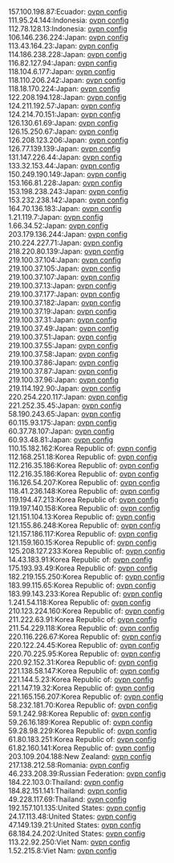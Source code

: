 157.100.198.87:Ecuador: [ovpn config](vpn/157_100_198_87.ovpn)  
111.95.24.144:Indonesia: [ovpn config](vpn/111_95_24_144.ovpn)  
112.78.128.13:Indonesia: [ovpn config](vpn/112_78_128_13.ovpn)  
106.146.236.224:Japan: [ovpn config](vpn/106_146_236_224.ovpn)  
113.43.164.23:Japan: [ovpn config](vpn/113_43_164_23.ovpn)  
114.186.238.228:Japan: [ovpn config](vpn/114_186_238_228.ovpn)  
116.82.127.94:Japan: [ovpn config](vpn/116_82_127_94.ovpn)  
118.104.6.177:Japan: [ovpn config](vpn/118_104_6_177.ovpn)  
118.110.206.242:Japan: [ovpn config](vpn/118_110_206_242.ovpn)  
118.18.170.224:Japan: [ovpn config](vpn/118_18_170_224.ovpn)  
122.208.194.128:Japan: [ovpn config](vpn/122_208_194_128.ovpn)  
124.211.192.57:Japan: [ovpn config](vpn/124_211_192_57.ovpn)  
124.214.70.151:Japan: [ovpn config](vpn/124_214_70_151.ovpn)  
126.130.61.69:Japan: [ovpn config](vpn/126_130_61_69.ovpn)  
126.15.250.67:Japan: [ovpn config](vpn/126_15_250_67.ovpn)  
126.208.123.206:Japan: [ovpn config](vpn/126_208_123_206.ovpn)  
126.77.139.139:Japan: [ovpn config](vpn/126_77_139_139.ovpn)  
131.147.226.44:Japan: [ovpn config](vpn/131_147_226_44.ovpn)  
133.32.153.44:Japan: [ovpn config](vpn/133_32_153_44.ovpn)  
150.249.190.149:Japan: [ovpn config](vpn/150_249_190_149.ovpn)  
153.166.81.228:Japan: [ovpn config](vpn/153_166_81_228.ovpn)  
153.198.238.243:Japan: [ovpn config](vpn/153_198_238_243.ovpn)  
153.232.238.142:Japan: [ovpn config](vpn/153_232_238_142.ovpn)  
164.70.136.183:Japan: [ovpn config](vpn/164_70_136_183.ovpn)  
1.21.119.7:Japan: [ovpn config](vpn/1_21_119_7.ovpn)  
1.66.34.52:Japan: [ovpn config](vpn/1_66_34_52.ovpn)  
203.179.136.244:Japan: [ovpn config](vpn/203_179_136_244.ovpn)  
210.224.227.71:Japan: [ovpn config](vpn/210_224_227_71.ovpn)  
218.220.80.139:Japan: [ovpn config](vpn/218_220_80_139.ovpn)  
219.100.37.104:Japan: [ovpn config](vpn/219_100_37_104.ovpn)  
219.100.37.105:Japan: [ovpn config](vpn/219_100_37_105.ovpn)  
219.100.37.107:Japan: [ovpn config](vpn/219_100_37_107.ovpn)  
219.100.37.13:Japan: [ovpn config](vpn/219_100_37_13.ovpn)  
219.100.37.177:Japan: [ovpn config](vpn/219_100_37_177.ovpn)  
219.100.37.182:Japan: [ovpn config](vpn/219_100_37_182.ovpn)  
219.100.37.19:Japan: [ovpn config](vpn/219_100_37_19.ovpn)  
219.100.37.31:Japan: [ovpn config](vpn/219_100_37_31.ovpn)  
219.100.37.49:Japan: [ovpn config](vpn/219_100_37_49.ovpn)  
219.100.37.51:Japan: [ovpn config](vpn/219_100_37_51.ovpn)  
219.100.37.55:Japan: [ovpn config](vpn/219_100_37_55.ovpn)  
219.100.37.58:Japan: [ovpn config](vpn/219_100_37_58.ovpn)  
219.100.37.86:Japan: [ovpn config](vpn/219_100_37_86.ovpn)  
219.100.37.87:Japan: [ovpn config](vpn/219_100_37_87.ovpn)  
219.100.37.96:Japan: [ovpn config](vpn/219_100_37_96.ovpn)  
219.114.192.90:Japan: [ovpn config](vpn/219_114_192_90.ovpn)  
220.254.220.117:Japan: [ovpn config](vpn/220_254_220_117.ovpn)  
221.252.35.45:Japan: [ovpn config](vpn/221_252_35_45.ovpn)  
58.190.243.65:Japan: [ovpn config](vpn/58_190_243_65.ovpn)  
60.115.93.175:Japan: [ovpn config](vpn/60_115_93_175.ovpn)  
60.37.78.107:Japan: [ovpn config](vpn/60_37_78_107.ovpn)  
60.93.48.81:Japan: [ovpn config](vpn/60_93_48_81.ovpn)  
110.15.182.162:Korea Republic of: [ovpn config](vpn/110_15_182_162.ovpn)  
112.168.251.18:Korea Republic of: [ovpn config](vpn/112_168_251_18.ovpn)  
112.216.35.186:Korea Republic of: [ovpn config](vpn/112_216_35_186.ovpn)  
112.216.35.186:Korea Republic of: [ovpn config](vpn/112_216_35_186.ovpn)  
116.126.54.207:Korea Republic of: [ovpn config](vpn/116_126_54_207.ovpn)  
118.41.236.148:Korea Republic of: [ovpn config](vpn/118_41_236_148.ovpn)  
119.194.47.213:Korea Republic of: [ovpn config](vpn/119_194_47_213.ovpn)  
119.197.140.158:Korea Republic of: [ovpn config](vpn/119_197_140_158.ovpn)  
121.151.104.13:Korea Republic of: [ovpn config](vpn/121_151_104_13.ovpn)  
121.155.86.248:Korea Republic of: [ovpn config](vpn/121_155_86_248.ovpn)  
121.157.186.117:Korea Republic of: [ovpn config](vpn/121_157_186_117.ovpn)  
121.159.160.15:Korea Republic of: [ovpn config](vpn/121_159_160_15.ovpn)  
125.208.127.233:Korea Republic of: [ovpn config](vpn/125_208_127_233.ovpn)  
14.43.183.91:Korea Republic of: [ovpn config](vpn/14_43_183_91.ovpn)  
175.193.93.49:Korea Republic of: [ovpn config](vpn/175_193_93_49.ovpn)  
182.219.155.250:Korea Republic of: [ovpn config](vpn/182_219_155_250.ovpn)  
183.99.115.65:Korea Republic of: [ovpn config](vpn/183_99_115_65.ovpn)  
183.99.143.233:Korea Republic of: [ovpn config](vpn/183_99_143_233.ovpn)  
1.241.54.118:Korea Republic of: [ovpn config](vpn/1_241_54_118.ovpn)  
210.123.224.160:Korea Republic of: [ovpn config](vpn/210_123_224_160.ovpn)  
211.222.63.91:Korea Republic of: [ovpn config](vpn/211_222_63_91.ovpn)  
211.54.229.118:Korea Republic of: [ovpn config](vpn/211_54_229_118.ovpn)  
220.116.226.67:Korea Republic of: [ovpn config](vpn/220_116_226_67.ovpn)  
220.122.24.45:Korea Republic of: [ovpn config](vpn/220_122_24_45.ovpn)  
220.70.225.95:Korea Republic of: [ovpn config](vpn/220_70_225_95.ovpn)  
220.92.152.31:Korea Republic of: [ovpn config](vpn/220_92_152_31.ovpn)  
221.138.58.147:Korea Republic of: [ovpn config](vpn/221_138_58_147.ovpn)  
221.144.5.23:Korea Republic of: [ovpn config](vpn/221_144_5_23.ovpn)  
221.147.19.32:Korea Republic of: [ovpn config](vpn/221_147_19_32.ovpn)  
221.165.156.207:Korea Republic of: [ovpn config](vpn/221_165_156_207.ovpn)  
58.232.181.70:Korea Republic of: [ovpn config](vpn/58_232_181_70.ovpn)  
59.1.242.98:Korea Republic of: [ovpn config](vpn/59_1_242_98.ovpn)  
59.26.16.189:Korea Republic of: [ovpn config](vpn/59_26_16_189.ovpn)  
59.28.98.229:Korea Republic of: [ovpn config](vpn/59_28_98_229.ovpn)  
61.80.183.251:Korea Republic of: [ovpn config](vpn/61_80_183_251.ovpn)  
61.82.160.141:Korea Republic of: [ovpn config](vpn/61_82_160_141.ovpn)  
203.109.204.188:New Zealand: [ovpn config](vpn/203_109_204_188.ovpn)  
217.138.212.58:Romania: [ovpn config](vpn/217_138_212_58.ovpn)  
46.233.208.39:Russian Federation: [ovpn config](vpn/46_233_208_39.ovpn)  
184.22.103.0:Thailand: [ovpn config](vpn/184_22_103_0.ovpn)  
184.82.151.141:Thailand: [ovpn config](vpn/184_82_151_141.ovpn)  
49.228.117.69:Thailand: [ovpn config](vpn/49_228_117_69.ovpn)  
192.157.101.135:United States: [ovpn config](vpn/192_157_101_135.ovpn)  
24.17.113.48:United States: [ovpn config](vpn/24_17_113_48.ovpn)  
47.149.139.21:United States: [ovpn config](vpn/47_149_139_21.ovpn)  
68.184.24.202:United States: [ovpn config](vpn/68_184_24_202.ovpn)  
113.22.92.250:Viet Nam: [ovpn config](vpn/113_22_92_250.ovpn)  
1.52.215.8:Viet Nam: [ovpn config](vpn/1_52_215_8.ovpn)  
